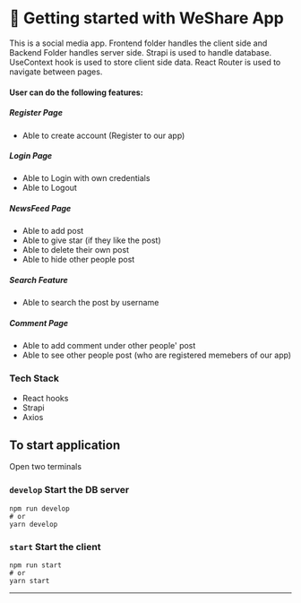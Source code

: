 # 🚀 Getting started with WeShare App

This is a social media app. Frontend folder handles the client side and Backend Folder handles server side.
Strapi is used to handle database. UseContext hook is used to store client side data. React Router is used to navigate between pages.

#### User can do the following features:

##### Register Page

- Able to create account (Register to our app)

##### Login Page

- Able to Login with own credentials
- Able to Logout

##### NewsFeed Page

- Able to add post
- Able to give star (if they like the post)
- Able to delete their own post
- Able to hide other people post

##### Search Feature

- Able to search the post by username

##### Comment Page

- Able to add comment under other people' post
- Able to see other people post (who are registered memebers of our app)

### Tech Stack

- React hooks
- Strapi
- Axios

## To start application

Open two terminals

### `develop` Start the DB server

```
npm run develop
# or
yarn develop
```

### `start` Start the client

```
npm run start
# or
yarn start
```

---
